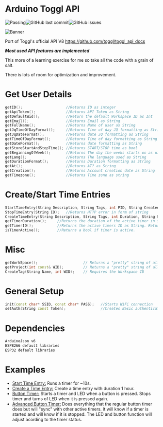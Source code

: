 # Arduino Toggl API

![Passing](https://img.shields.io/badge/build-passing-brightgreen)![GitHub last commit](https://img.shields.io/github/last-commit/JoeyStrandnes/Arduino-Toggl-API)![GitHub issues](https://img.shields.io/github/issues/JoeyStrandnes/Arduino-Toggl-API)

![Banner](https://i.imgur.com/Mr9Amfs.png)



Port of Toggl's official API V8 https://github.com/toggl/toggl_api_docs

***Most used API features are implemented***

This more of a learning exercise for me so take all the code with a grain of salt.

There is lots of room for optimization and improvement.



# Get User Details
```c++
getID();                    //Returns ID as integer
getApiToken();              //Returns API Token as String
getDefaultWid();            //Return the default Workspace ID as Int
getEmail();                 //Returns Email as String   
getFullName();              //Returns Name of user as String
getJqTimeOfDayFormat();     //Returns Time of day JQ formatting as String
getJqDateFormat();          //Returns date JQ formatting as String
getTimeOfDayFormat();       //Returns Time of day formatting as String
getDateFormat();            //Returns date formatting as String
getStoreStartAndStopTime(); //Returns START/STOP time as bool
getBeginningOfWeek();       //Returns The day the weeks starts on as uint
getLang();                  //Returns The language used as String
getDurationFormat();        //Returns Duration formatting as String
getAt();                    //Returns AT? as String
getCreation();              //Returns Account creation date as String
getTimezone();              //Returns Time zone as string
```
# Create/Start Time Entries

```c++
StartTimeEntry(String Description, String Tags, int PID, String CreatedWith); 	// Returns the timer ID as a String
StopTimeEntry(String ID);	//Returns HTTP error in form of string
CreateTimeEntry(String Description, String Tags, int Duration, String Start, int PID, String CreatedWith); // Returns the timer ID as a String
getTimerDuration();		//Returns the duration of the active timer in secconds. Returns 0 if no timer is active.
getTimerID();			//Returns the active timers ID as String. Returns "null" if no timer is active.
isTimerActive();		//Returns a bool if timer is active.

```

# Misc

```c++
getWorkSpace(); 					// Returns a "pretty" string of all workspaces and ID's
getProject(int const& WID); 		// Returns a "pretty" string of all project is specific workplace
CreateTag(String Name, int WID); 	// Requires the Workspace ID
```



# General Setup

```c++
init(const char* SSID, const char* PASS); 	//Starts WiFi connection
setAuth(String const Token);                //Creates Basic authentication key
```

# Dependencies
```markdown
ArduinoJson v6
ESP8266 default libraries
ESP32 default libraries
```
# Examples

- [Start Time Entry:](https://github.com/JoeyStrandnes/Arduino-Toggl-API/tree/master/examples/Start_Time_Entry) Runs a timer for ~10s.
- [Create a Time Entry:](https://github.com/JoeyStrandnes/Arduino-Toggl-API/tree/master/examples/Create_Time_Entry)  Create a time entry with duration 1 hour. 
- [Button Timer:](https://github.com/JoeyStrandnes/Arduino-Toggl-API/tree/master/examples/Button_Timer) Starts a timer and LED when a button is pressed. Stops timer and turns of LED when it is pressed again.
- [Advanced Button Timer:](https://github.com/JoeyStrandnes/Arduino-Toggl-API/tree/master/examples/Advanced_Button_Timer) Does everything that the regular button timer does but will "sync" with other active timers. It will know if a timer is started and will know if it is stopped. The LED and button function will adjust acording to the timer status.

